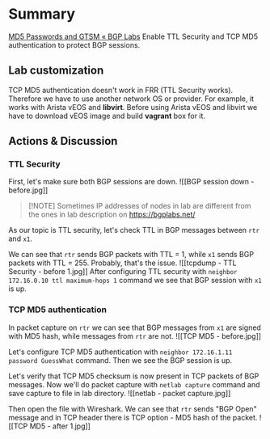 # Summary
[MD5 Passwords and GTSM « BGP Labs](https://bgplabs.net/basic/6-protect/) 
Enable TTL Security and TCP MD5 authentication to protect BGP sessions.
## Lab customization
TCP MD5 authentication doesn't work in FRR (TTL Security works). Therefore we have to use another network OS or provider. 
For example, it works with Arista vEOS and **libvirt**. Before using Arista vEOS and libvirt we have to download vEOS image and build **vagrant** box for it.
## Actions & Discussion

### TTL Security
First, let's make sure both BGP sessions are down.
![[BGP session down - before.jpg]]
>[!NOTE] Sometimes IP addresses of nodes in lab are different from the ones in lab description on https://bgplabs.net/

As our topic is TTL security, let's check TTL in BGP messages between `rtr` and `x1`.

We can see that `rtr` sends BGP packets with TTL = 1, while `x1` sends BGP packets with TTL = 255. Probably, that's the issue.
![[tcpdump - TTL Security - before 1.jpg]]
After configuring TTL security with `neighbor 172.16.0.10 ttl maximum-hops 1` command we see that BGP session with `x1` is up.

### TCP MD5 authentication
In packet capture on `rtr` we can  see that BGP messages from `x1` are signed with MD5 hash, while messages from `rtr` are not. 
![[TCP MD5 - before.jpg]]

Let's configure TCP MD5 authentication with `neighbor 172.16.1.11 password GuessWhat` command. Then we see the BGP session is up.

Let's verify that TCP MD5 checksum is now present in TCP packets of BGP messages. 
Now we'll do packet capture with `netlab capture` command and save capture to file in lab directory.
![[netlab - packet capture.jpg]]

Then open the file with Wireshark. We can see that `rtr` sends "BGP Open" message and in TCP header there is TCP option - MD5 hash of the packet.
![[TCP MD5 - after 1.jpg]]
